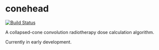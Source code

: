 # conehead

[![Build Status](https://travis-ci.com/samuelpeet/conehead.svg?branch=master)](https://travis-ci.com/samuelpeet/conehead)

A collapsed-cone convolution radiotherapy dose calculation algorithm. 

Currently in early development.
